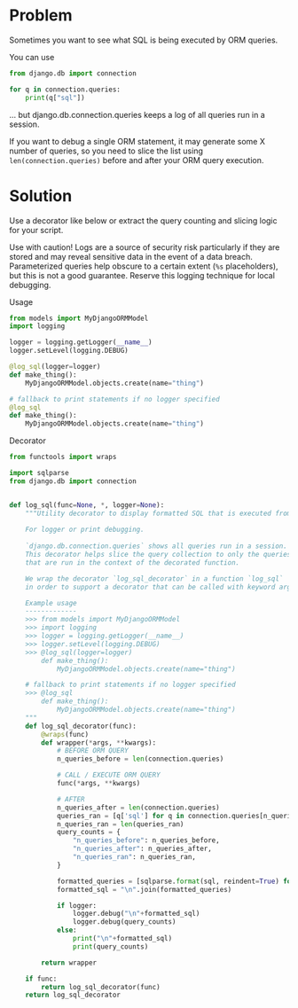 # Problem

Sometimes you want to see what SQL is being executed by ORM queries.

You can use

```python
from django.db import connection

for q in connection.queries:
    print(q["sql"])
```

... but django.db.connection.queries keeps a log of all queries run in a session.

If you want to debug a single ORM statement, it may generate some X number of queries, 
so you need to slice the list using `len(connection.queries)` before and after your ORM query execution.

# Solution

Use a decorator like below or extract the query counting and slicing logic for your script.

Use with caution! Logs are a source of security risk particularly if they are stored and may reveal sensitive data in the event of a data breach. Parameterized queries help obscure to a certain extent (`%s` placeholders), but this is not a good guarantee. Reserve this logging technique for local debugging.

Usage

```python
from models import MyDjangoORMModel
import logging

logger = logging.getLogger(__name__)
logger.setLevel(logging.DEBUG)

@log_sql(logger=logger)
def make_thing():
    MyDjangoORMModel.objects.create(name="thing")

# fallback to print statements if no logger specified    
@log_sql
def make_thing():
    MyDjangoORMModel.objects.create(name="thing")
```

Decorator

```python
from functools import wraps

import sqlparse
from django.db import connection


def log_sql(func=None, *, logger=None):
    """Utility decorator to display formatted SQL that is executed from an ORM query.
    
    For logger or print debugging. 
    
    `django.db.connection.queries` shows all queries run in a session.
    This decorator helps slice the query collection to only the queries
    that are run in the context of the decorated function.

    We wrap the decorator `log_sql_decorator` in a function `log_sql`
    in order to support a decorator that can be called with keyword args.

    Example usage
    -------------
    >>> from models import MyDjangoORMModel
    >>> import logging
    >>> logger = logging.getLogger(__name__)
    >>> logger.setLevel(logging.DEBUG)
    >>> @log_sql(logger=logger)
        def make_thing():
            MyDjangoORMModel.objects.create(name="thing")

    # fallback to print statements if no logger specified    
    >>> @log_sql
        def make_thing():
            MyDjangoORMModel.objects.create(name="thing")
    """
    def log_sql_decorator(func):
        @wraps(func)
        def wrapper(*args, **kwargs):
            # BEFORE ORM QUERY
            n_queries_before = len(connection.queries)

            # CALL / EXECUTE ORM QUERY
            func(*args, **kwargs)

            # AFTER
            n_queries_after = len(connection.queries)
            queries_ran = [q['sql'] for q in connection.queries[n_queries_before:]]
            n_queries_ran = len(queries_ran)
            query_counts = {
                "n_queries_before": n_queries_before,
                "n_queries_after": n_queries_after,
                "n_queries_ran": n_queries_ran,
            }

            formatted_queries = [sqlparse.format(sql, reindent=True) for sql in queries_ran]
            formatted_sql = "\n".join(formatted_queries)

            if logger:
                logger.debug("\n"+formatted_sql)
                logger.debug(query_counts)
            else:
                print("\n"+formatted_sql)
                print(query_counts)

        return wrapper

    if func:
        return log_sql_decorator(func)
    return log_sql_decorator
```